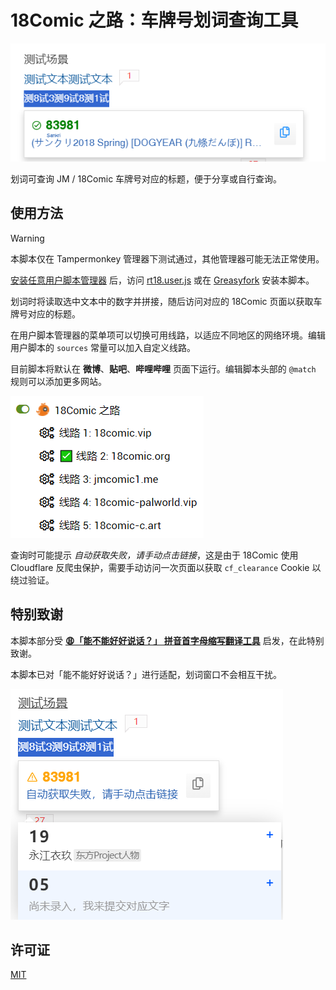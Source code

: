 # 18Comic 之路：车牌号划词查询工具

![](assets/preview.png)

划词可查询 JM / 18Comic 车牌号对应的标题，便于分享或自行查询。

## 使用方法
> [!WARNING]
> 本脚本仅在 Tampermonkey 管理器下测试通过，其他管理器可能无法正常使用。

[安装任意用户脚本管理器](https://greasyfork.org/zh-CN/#home-step-1) 后，访问 [rt18.user.js](https://github.com/zyf722/rt18/raw/main/rt18.user.js) 或在 [Greasyfork](https://greasyfork.org/zh-CN/scripts/487982-18comic-%E4%B9%8B%E8%B7%AF) 安装本脚本。

划词时将读取选中文本中的数字并拼接，随后访问对应的 18Comic 页面以获取车牌号对应的标题。

在用户脚本管理器的菜单项可以切换可用线路，以适应不同地区的网络环境。编辑用户脚本的 `sources` 常量可以加入自定义线路。

目前脚本将默认在 **微博**、**贴吧**、**哔哩哔哩** 页面下运行。编辑脚本头部的 `@match` 规则可以添加更多网站。

![](assets/mirror.png)

查询时可能提示 *自动获取失败，请手动点击链接*，这是由于 18Comic 使用 Cloudflare 反爬虫保护，需要手动访问一次页面以获取 `cf_clearance` Cookie 以绕过验证。

## 特别致谢
本脚本部分受 **[😩「能不能好好说话？」 拼音首字母缩写翻译工具](https://github.com/itorr/nbnhhsh)** 启发，在此特别致谢。

本脚本已对「能不能好好说话？」进行适配，划词窗口不会相互干扰。

![](assets/preview-nbnhhsh-support.png)

## 许可证
[MIT](LICENSE)